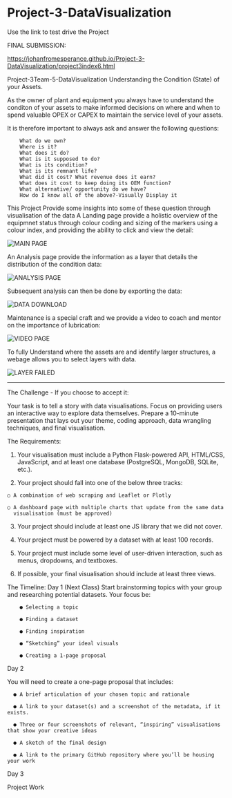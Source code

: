 # Project-3-DataVisualization

Use the link to test drive the Project

FINAL SUBMISSION:

https://johanfromesperance.github.io/Project-3-DataVisualization/project3index6.html

Project-3Team-5-DataVisualization
Understanding the Condition (State) of your Assets.

As the owner of plant and equipment you always have to understand the conditon of your assets to make informed decisions on where and when to spend valuable OPEX or CAPEX to maintain the service level of your assets.

It is therefore important to always ask and answer the following questions: 

        What do we own?
        Where is it? 
        What does it do? 
        What is it supposed to do?
        What is its condition?
        What is its remnant life?
        What did it cost? What revenue does it earn?
        What does it cost to keep doing its OEM function?
        What alternative/ opportunity do we have?
        How do I know all of the above?-Visually Display it

This Project Provide some insights into some of these question through visualisation of the data 
A Landing page provide a holistic overview of the equipmnet status through colour coding and sizing of the markers using a colour index, and providing the ability to click and view the detail:

![MAIN PAGE](https://user-images.githubusercontent.com/112832608/215226013-94401cce-a0d9-466f-be84-6900bd5ba322.png)

An Analysis page provide the information as a layer that details the distribution of the condition data:

![ANALYSIS PAGE](https://user-images.githubusercontent.com/112832608/215226035-94699f66-0e8c-44cc-aa2f-bdaae12d8101.png)

Subsequent analysis can then be done by exporting the data:

![DATA DOWNLOAD](https://user-images.githubusercontent.com/112832608/215226045-1d17d28f-85a3-4a20-9d2e-68e106e56494.png)

Maintenance is a special craft and we provide a video to coach and mentor on the importance of lubrication:

![VIDEO PAGE](https://user-images.githubusercontent.com/112832608/215226056-60a3a0a9-b5ef-4678-afba-89781e5da277.png)

To fully Understand where the assets are and identify larger structures, a webage allows you to select layers with data.

![LAYER FAILED](https://user-images.githubusercontent.com/112832608/215226072-58cdf09d-4ad6-4576-90c3-48334b61c8c5.png)

----------------------------------------------------------------------------------------------------------------------------
The Challenge - If you choose to accept it:

  Your task is to tell a story with data visualisations.
  Focus on providing users an interactive way to explore data themselves.
  Prepare a 10-minute presentation that lays out your theme, coding approach, data
  wrangling techniques, and final visualisation.

The Requirements:

  1. Your visualisation must include a Python Flask-powered API, HTML/CSS, JavaScript, and at
  least one database (PostgreSQL, MongoDB, SQLite, etc.).
  
  2. Your project should fall into one of the below three tracks:
  
    ○ A combination of web scraping and Leaflet or Plotly

    ○ A dashboard page with multiple charts that update from the same data 
      visualisation (must be approved)
  3. Your project should include at least one JS library that we did not cover.
  
  4. Your project must be powered by a dataset with at least 100 records.
  
  5. Your project must include some level of user-driven interaction, such as menus, dropdowns,
  and textboxes.
  
  6. If possible, your final visualisation should include at least three views.

The Timeline:
  Day 1 (Next Class)
  Start brainstorming topics with your group and researching potential datasets. Your focus be:
  
        ● Selecting a topic
        
        ● Finding a dataset
        
        ● Finding inspiration
        
        ● “Sketching” your ideal visuals
        
        ● Creating a 1-page proposal
        
  Day 2
  
  You will need to create a one-page proposal that includes:
  
      ● A brief articulation of your chosen topic and rationale
      
      ● A link to your dataset(s) and a screenshot of the metadata, if it exists.
      
      ● Three or four screenshots of relevant, “inspiring” visualisations that show your creative ideas
      
      ● A sketch of the final design
      
      ● A link to the primary GitHub repository where you’ll be housing your work
      
  Day 3
  
  Project Work
